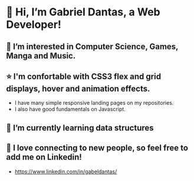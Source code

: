  # 👋 Hi, I’m Gabriel Dantas, a Web Developer!

## 👀 I’m interested in Computer Science, Games, Manga and Music.

## ⭐ I'm confortable with CSS3 flex and grid displays, hover and animation effects.
- I have many simple responsive landing pages on my repositories.
- I also have good fundamentals on Javascript.

## 🌱 I’m currently learning data structures

## 🤝 I love connecting to new people, so feel free to add me on Linkedin!
- https://www.linkedin.com/in/gabeldantas/
